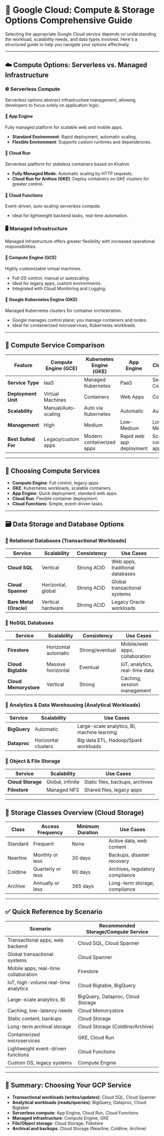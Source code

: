 # 🚀 Google Cloud: Compute & Storage Options Comprehensive Guide

Selecting the appropriate Google Cloud service depends on understanding the workload, scalability needs, and data types involved. Here's a structured guide to help you navigate your options effectively.

---

## ☁️ Compute Options: Serverless vs. Managed Infrastructure

### 🌐 **Serverless Compute**
Serverless options abstract infrastructure management, allowing developers to focus solely on application logic.

#### 🔹 App Engine
Fully managed platform for scalable web and mobile apps.
- **Standard Environment**: Rapid deployment, automatic scaling.
- **Flexible Environment**: Supports custom runtimes and dependencies.

#### 🔹 Cloud Run
Serverless platform for stateless containers based on Knative.
- **Fully Managed Mode**: Automatic scaling by HTTP requests.
- **Cloud Run for Anthos (GKE)**: Deploy containers on GKE clusters for greater control.

#### 🔹 Cloud Functions
Event-driven, auto-scaling serverless compute.
- Ideal for lightweight backend tasks, real-time automation.

### 🖥️ **Managed Infrastructure**
Managed infrastructure offers greater flexibility with increased operational responsibilities.

#### 🔹 Compute Engine (GCE)
Highly customizable virtual machines.
- Full OS control, manual or autoscaling.
- Ideal for legacy apps, custom environments.
- Integrated with Cloud Monitoring and Logging.

#### 🔹 Google Kubernetes Engine (GKE)
Managed Kubernetes clusters for container orchestration.
- Google manages control plane; you manage containers and nodes.
- Ideal for containerized microservices, Kubernetes workloads.

---

## 🔖 Compute Service Comparison

| Feature               | Compute Engine (GCE) | Kubernetes Engine (GKE) | App Engine | Cloud Run | Cloud Functions |
|-----------------------|----------------------|-------------------------|------------|-----------|-----------------|
| **Service Type**      | IaaS                 | Managed Kubernetes      | PaaS       | Serverless Containers | Serverless Functions |
| **Deployment Unit**   | Virtual Machines     | Containers              | Web Apps   | Containers| Functions        |
| **Scalability**       | Manual/Auto-scaling  | Auto via Kubernetes     | Automatic  | Automatic | Automatic        |
| **Management**        | High                 | Medium                  | Low-Medium | Low-Medium| Very Low         |
| **Best Suited For**   | Legacy/custom apps   | Modern containerized apps| Rapid web app deployment| Scalable container apps| Lightweight event tasks|

---

## 📌 Choosing Compute Services

- **Compute Engine**: Full control, legacy apps.
- **GKE**: Kubernetes workloads, scalable containers.
- **App Engine**: Quick deployment, standard web apps.
- **Cloud Run**: Flexible container deployment.
- **Cloud Functions**: Simple, event-driven tasks.

---

## 🗃️ Data Storage and Database Options

### 🔹 Relational Databases (Transactional Workloads)
| Service        | Scalability             | Consistency      | Use Cases                              |
|----------------|-------------------------|------------------|----------------------------------------|
| **Cloud SQL**  | Vertical                | Strong ACID      | Web apps, traditional databases        |
| **Cloud Spanner**| Horizontal, global     | Strong ACID      | Global transactional systems           |
| **Bare Metal (Oracle)**| Vertical hardware| Strong ACID      | Legacy Oracle workloads                |

### 🔹 NoSQL Databases
| Service           | Scalability            | Consistency           | Use Cases                      |
|-------------------|------------------------|-----------------------|--------------------------------|
| **Firestore**     | Horizontal automatic   | Strong/eventual       | Mobile/web apps, collaboration |
| **Cloud Bigtable**| Massive horizontal     | Eventual              | IoT, analytics, real-time data |
| **Cloud Memorystore**| Vertical            | Strong                | Caching, session management    |

### 🔹 Analytics & Data Warehousing (Analytical Workloads)
| Service         | Scalability         | Use Cases                                 |
|-----------------|---------------------|-------------------------------------------|
| **BigQuery**    | Automatic           | Large-scale analytics, BI, machine learning|
| **Dataproc**    | Horizontal clusters | Big data ETL, Hadoop/Spark workloads      |

### 🔹 Object & File Storage
| Service          | Scalability               | Use Cases                      |
|------------------|---------------------------|--------------------------------|
| **Cloud Storage**| Global, infinite          | Static files, backups, archives|
| **Filestore**    | Managed NFS               | Shared files, legacy apps      |

---

## 📂 Storage Classes Overview (Cloud Storage)
| Class     | Access Frequency       | Minimum Duration | Use Cases                           |
|-----------|------------------------|------------------|-------------------------------------|
| Standard  | Frequent               | None             | Active data, web content            |
| Nearline  | Monthly or less        | 30 days          | Backups, disaster recovery          |
| Coldline  | Quarterly or less      | 90 days          | Archives, regulatory compliance     |
| Archive   | Annually or less       | 365 days         | Long-term storage, compliance       |

---

## ✅ Quick Reference by Scenario
| Scenario                                  | Recommended Storage/Compute Service             |
|-------------------------------------------|-----------------------------------------------|
| Transactional apps, web backend           | Cloud SQL, Cloud Spanner                      |
| Global transactional systems              | Cloud Spanner                                 |
| Mobile apps, real-time collaboration      | Firestore                                     |
| IoT, high-volume real-time analytics      | Cloud Bigtable, BigQuery                      |
| Large-scale analytics, BI                 | BigQuery, Dataproc, Cloud Storage             |
| Caching, low-latency needs                | Cloud Memorystore                             |
| Static content, backups                   | Cloud Storage                                 |
| Long-term archival storage                | Cloud Storage (Coldline/Archive)              |
| Containerized microservices               | GKE, Cloud Run                                |
| Lightweight event-driven functions        | Cloud Functions                               |
| Custom OS, legacy systems                 | Compute Engine                                |

---

## 🚦 Summary: Choosing Your GCP Service
- **Transactional workloads (writes/updates)**: Cloud SQL, Cloud Spanner
- **Analytical workloads (reads/queries)**: BigQuery, Dataproc, Cloud Bigtable
- **Serverless compute**: App Engine, Cloud Run, Cloud Functions
- **Managed infrastructure**: Compute Engine, GKE
- **File/Object storage**: Cloud Storage, Filestore
- **Archival and backups**: Cloud Storage (Nearline, Coldline, Archive)
